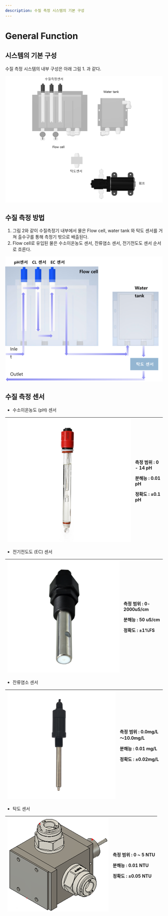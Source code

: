 ```yaml
---
description: 수질 측정 시스템의 기본 구성
---
```


# General Function

## 시스템의 기본 구성

수질 측정 시스템의 내부 구성은 아래 그림 1. 과 같다.

![&#xADF8;&#xB9BC; 1. &#xC218;&#xC9C8; &#xCE21;&#xC815; &#xC2DC;&#xC2A4;&#xD15C;&#xC758; &#xB0B4;&#xBD80; &#xAD6C;&#xC131;](.gitbook/assets/1_-.png)

## **수질 측정 방법** 

1. 그림 2와 같이 수질측정기 내부에서 물은 Flow cell, water tank 와 탁도 센서를 거쳐 출수구를 통해 측정기 밖으로 배출된다.
2. Flow cell로 유입된 물은 수소이온농도 센서, 잔류염소 센서, 전기전도도 센서 순서로 흐른다.

![&#xADF8;&#xB78C; 2. Water flow](.gitbook/assets/1.png)

## 수질 측정 센서 

* 수소이온농도 \(pH\) 센서 

<table>
  <thead>
    <tr>
      <th style="text-align:center">
        <img src=".gitbook/assets/3.jpeg" alt/>
      </th>
      <th style="text-align:left">
        <p>&#xCE21;&#xC815; &#xBC94;&#xC704; : 0 - 14 pH</p>
        <p>&#xBD84;&#xD574;&#xB2A5; : 0.01 pH</p>
        <p>&#xC815;&#xD655;&#xB3C4; : &#xB1;0.1 pH</p>
      </th>
    </tr>
  </thead>
  <tbody></tbody>
</table>

* 전기전도도 \(EC\) 센서 

<table>
  <thead>
    <tr>
      <th style="text-align:center">
        <img src=".gitbook/assets/4.jpeg" alt/>
      </th>
      <th style="text-align:left">
        <p>&#xCE21;&#xC815; &#xBC94;&#xC704; : 0-2000uS/cm</p>
        <p>&#xBD84;&#xD574;&#xB2A5; : 50 uS/cm</p>
        <p>&#xC815;&#xD655;&#xB3C4; : &#xB1;1%FS</p>
      </th>
    </tr>
  </thead>
  <tbody></tbody>
</table>

* 잔류염소 센서 

<table>
  <thead>
    <tr>
      <th style="text-align:center">
        <img src=".gitbook/assets/5.jpeg" alt/>
      </th>
      <th style="text-align:left">
        <p>&#xCE21;&#xC815; &#xBC94;&#xC704; : 0.0mg/L&#xFF5E;10.0mg/L</p>
        <p>&#xBD84;&#xD574;&#xB2A5; : 0.01 mg/L</p>
        <p>&#xC815;&#xD655;&#xB3C4; : &#xB1;0.02mg/L</p>
      </th>
    </tr>
  </thead>
  <tbody></tbody>
</table>

* 탁도 센서 

<table>
  <thead>
    <tr>
      <th style="text-align:center">
        <img src=".gitbook/assets/6.png" alt/>
      </th>
      <th style="text-align:left">
        <p>&#xCE21;&#xC815; &#xBC94;&#xC704; : 0 ~ 5 NTU</p>
        <p>&#xBD84;&#xD574;&#xB2A5; : 0.01 NTU</p>
        <p>&#xC815;&#xD655;&#xB3C4; : &#xB1;0.05 NTU</p>
      </th>
    </tr>
  </thead>
  <tbody></tbody>
</table>

